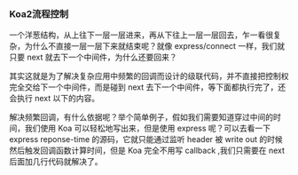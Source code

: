 ### Koa2流程控制
一个洋葱结构，从上往下一层一层进来，再从下往上一层一层回去，乍一看很复杂，为什么不直接一层一层下来就结束呢？就像 express/connect 一样，我们就只要 next 就去下一个中间件，为什么还要回来？

其实这就是为了解决复杂应用中频繁的回调而设计的级联代码，并不直接把控制权完全交给下一个中间件，而是碰到 next 去下一个中间件，等下面都执行完了，还会执行 next 以下的内容。

解决频繁回调，有什么依据呢？举个简单例子，假如我们需要知道穿过中间的时间，我们使用 Koa 可以轻松地写出来，但是使用 express 呢？可以去看一下 express reponse-time 的源码，它就只能通过监听 header 被 write out 的时候然后触发回调函数计算时间，但是 Koa 完全不用写 callback ,我们只需要在 next 后面加几行代码就解决了。